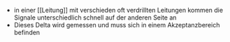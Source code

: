 - in einer [[Leitung]] mit verschieden oft verdrillten Leitungen kommen die Signale unterschiedlich schnell auf der anderen Seite an 
- Dieses Delta wird gemessen und muss sich in einem Akzeptanzbereich befinden
